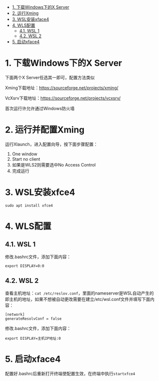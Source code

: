 <!-- TOC -->

- [1. 下载Windows下的X Server](#1-下载windows下的x-server)
- [2. 运行Xming](#2-运行xming)
- [3. WSL安装xface4](#3-wsl安装xface4)
- [4. WLS配置](#4-wls配置)
    - [4.1. WSL 1](#41-wsl-1)
    - [4.2. WSL 2](#42-wsl-2)
- [5. 启动xface4](#5-启动xface4)

<!-- /TOC -->

# 1. 下载Windows下的X Server

下面两个X Server任选其一即可，配置方法类似

Xming下载地址：https://sourceforge.net/projects/xming/

VcXsrv下载地址：https://sourceforge.net/projects/vcxsrv/

首次运行许允许通过Windows防火墙

# 2. 运行并配置Xming

运行Xlaunch，进入配置向导，按下面步骤配置：

1. One window
2. Start no client
3. 如果是WLS2则需要选中No Access Control
4. 完成运行

# 3. WSL安装xfce4

`sudo apt install xfce4`

# 4. WLS配置

## 4.1. WSL 1

修改.bashrc文件，添加下面内容：

```shell
export DISPLAY=0:0
```

## 4.2. WSL 2

查看主机地址：`cat /etc/reslov.conf`，里面的nameserver是WSL自动产生的即主机的地址，如果不想被自动更改需要在建立/etc/wsl.conf文件并填写下面内容：

```shell
[network]
generateResolvConf = false
```

修改.bashrc文件，添加下面内容：

```shell
export DISPLAY=主机IP地址:0
```

# 5. 启动xface4

配置好.bashrc后重新打开终端使配置生效，在终端中执行`startxfce4`